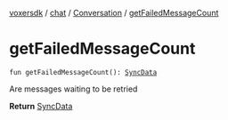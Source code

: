 [voxersdk](../../index.md) / [chat](../index.md) / [Conversation](index.md) / [getFailedMessageCount](./get-failed-message-count.md)

# getFailedMessageCount

`fun getFailedMessageCount(): `[`SyncData`](../../com.rebelvox.voxersdk.synchronization/-sync-data/index.md)

Are messages waiting to be retried

**Return**
[SyncData](../../com.rebelvox.voxersdk.synchronization/-sync-data/index.md)

